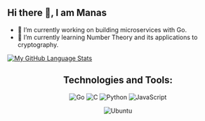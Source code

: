 ## Hi there 👋, I am Manas 

<!--
**manas0/manas0** is a ✨ _special_ ✨ repository because its `README.md` (this file) appears on your GitHub profile.

Here are some ideas to get you started:
-->
- 🔭 I’m currently working on building microservices with Go.
- 🌱 I’m currently learning Number Theory and its applications to cryptography.

[![My GitHub Language Stats](https://github-readme-stats.vercel.app/api/top-langs/?username=manas0&theme=onedark&hide=css,html&layout=compact&border_radius=10&langs_count=4&exclude_repo=cp-templates)]()
<!--[![Manas's GitHub stats](https://github-readme-stats.vercel.app/api?username=manas0&theme=onedark&show_icons=true&border_radius=10&hide=issues,prs)]()-->

<!--
- 👯 I’m looking to collaborate on ...
- 🤔 I’m looking for help with ...
- 💬 Ask me about ...
- 📫 How to reach me: ...
- 😄 Pronouns: ...
- ⚡ Fun fact: ...
-->
  
<div align="center">

## Technologies and Tools:

![Go](https://img.shields.io/badge/Go-00ADD8?style=for-the-badge&logo=go&logoColor=white)
![C](https://img.shields.io/badge/c-%2300599C.svg?style=for-the-badge&logo=c&logoColor=white)
![Python](https://img.shields.io/badge/Python-14354C?style=for-the-badge&logo=python&logoColor=white)
![JavaScript](https://img.shields.io/badge/javascript-%23323330.svg?style=for-the-badge&logo=javascript&logoColor=%23F7DF1E)

<!-- <div align="center"> -->
![Ubuntu](https://img.shields.io/badge/Ubuntu-E95420?style=for-the-badge&logo=ubuntu&logoColor=white)
<!-- </div> --> 
</div>
